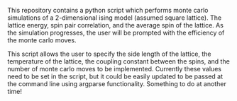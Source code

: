 This repository contains a python script which performs monte carlo simulations of a 2-dimensional ising model (assumed square lattice). The lattice energy, spin pair correlation, and the average spin of the lattice. As the simulation progresses, the user will be prompted with the efficiency of the monte carlo moves.
 
This script allows the user to specify the side length of the lattice, the temperature of the lattice, the coupling constant between the spins, and the number of monte carlo moves to be implemented. Currently these values need to be set in the script, but it could be easily updated to be passed at the command line using argparse functionality. Something to do at another time! 